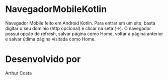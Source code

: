# NavegadorMobileKotlin

Navegador Mobile feito em Android Kotlin. Para entrar em um site, basta digitar o seu domínio (http opcional) e clicar na seta (->). O navegador possui opção de refresh, salvar página como Home, voltar à página anterior e salvar útlima página visitada como Home.

# Desenvolvido por

Arthur Costa

